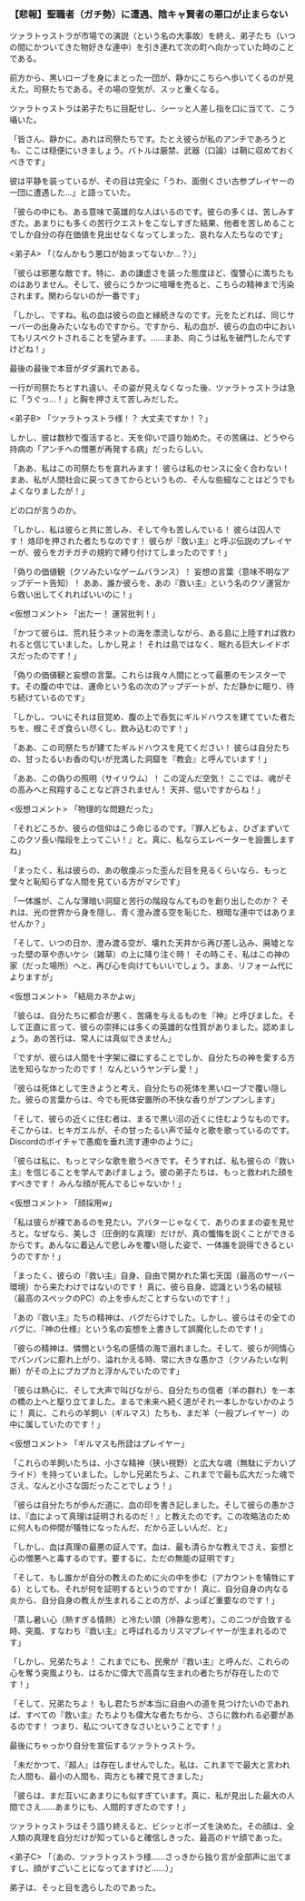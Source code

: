 
### **【悲報】聖職者（ガチ勢）に遭遇、陰キャ賢者の悪口が止まらない**

ツァラトゥストラが市場での演説（という名の大事故）を終え、弟子たち（いつの間にかついてきた物好きな連中）を引き連れて次の町へ向かっていた時のことである。

前方から、黒いローブを身にまとった一団が、静かにこちらへ歩いてくるのが見えた。司祭たちである。その場の空気が、スッと重くなる。

ツァラトゥストラは弟子たちに目配せし、シーッと人差し指を口に当てて、こう囁いた。

「皆さん、静かに。あれは司祭たちです。たとえ彼らが私のアンチであろうとも、ここは穏便にいきましょう。バトルは厳禁、武器（口論）は鞘に収めておくべきです」

彼は平静を装っているが、その目は完全に「うわ、面倒くさい古参プレイヤーの一団に遭遇した…」と語っていた。

「彼らの中にも、ある意味で英雄的な人はいるのです。彼らの多くは、苦しみすぎた。あまりにも多くの苦行クエストをこなしすぎた結果、他者を苦しめることでしか自分の存在価値を見出せなくなってしまった、哀れな人たちなのです」

<弟子A> 「（なんかもう悪口が始まってないか…？）」

「彼らは邪悪な敵です。特に、あの謙虚さを装った態度ほど、復讐心に満ちたものはありません。そして、彼らにうかつに喧嘩を売ると、こちらの精神まで汚染されます。関わらないのが一番です」

「しかし、ですね。私の血は彼らの血と縁続きなのです。元をたどれば、同じサーバーの出身みたいなものですから。ですから、私の血が、彼らの血の中においてもリスペクトされることを望みます。……まあ、向こうは私を破門したんですけどね！」

最後の最後で本音がダダ漏れである。

一行が司祭たちとすれ違い、その姿が見えなくなった後、ツァラトゥストラは急に「うぐっ…！」と胸を押さえて苦しみだした。

<弟子B> 「ツァラトゥストラ様！？ 大丈夫ですか！？」

しかし、彼は数秒で復活すると、天を仰いで語り始めた。その苦痛は、どうやら持病の「アンチへの憎悪が再発する病」だったらしい。

「ああ、私はこの司祭たちを哀れみます！ 彼らは私のセンスに全く合わない！ まあ、私が人間社会に戻ってきてからというもの、そんな些細なことはどうでもよくなりましたが！」

どの口が言うのか。

「しかし、私は彼らと共に苦しみ、そして今も苦しんでいる！ 彼らは囚人です！ 烙印を押された者たちなのです！ 彼らが『救い主』と呼ぶ伝説のプレイヤーが、彼らをガチガチの規約で縛り付けてしまったのです！」

「偽りの価値観（クソみたいなゲームバランス）！ 妄想の言葉（意味不明なアップデート告知）！ ああ、誰か彼らを、あの『救い主』という名のクソ運営から救い出してくれればいいのに！」

<仮想コメント> 「出たー！ 運営批判！」

「かつて彼らは、荒れ狂うネットの海を漂流しながら、ある島に上陸すれば救われると信じていました。しかし見よ！ それは島ではなく、眠れる巨大レイドボスだったのです！」

「偽りの価値観と妄想の言葉。これらは我々人間にとって最悪のモンスターです。その腹の中では、運命という名の次のアップデートが、ただ静かに眠り、待ち続けているのです」

「しかし、ついにそれは目覚め、腹の上で呑気にギルドハウスを建てていた者たちを、根こそぎ食らい尽くし、飲み込むのです！」

「ああ、この司祭たちが建てたギルドハウスを見てください！ 彼らは自分たちの、甘ったるいお香の匂いが充満した洞窟を『教会』と呼んでいます！」

「ああ、この偽りの照明（サイリウム）！ この淀んだ空気！ ここでは、魂がその高みへと飛翔することなど許されません！ 天井、低いですからね！」

<仮想コメント> 「物理的な問題だった」

「それどころか、彼らの信仰はこう命じるのです。『罪人どもよ、ひざまずいてこのクソ長い階段を上ってこい！』と。真に、私ならエレベーターを設置しますね」

「まったく、私は彼らの、あの敬虔ぶった歪んだ目を見るくらいなら、もっと堂々と恥知らずな人間を見ている方がマシです」

「一体誰が、こんな薄暗い洞窟と苦行の階段なんてものを創り出したのか？ それは、光の世界から身を隠し、青く澄み渡る空を恥じた、根暗な連中ではありませんか？」

「そして、いつの日か、澄み渡る空が、壊れた天井から再び差し込み、廃墟となった壁の草や赤いケシ（雑草）の上に降り注ぐ時！ その時こそ、私はこの神の家（だった場所）へと、再び心を向けてもいいでしょう。まあ、リフォーム代によりますが」

<仮想コメント> 「結局カネかよw」

「彼らは、自分たちに都合が悪く、苦痛を与えるものを『神』と呼びました。そして正直に言って、彼らの崇拝には多くの英雄的な性質がありました。認めましょう。あの苦行は、常人には真似できません」

「ですが、彼らは人間を十字架に磔にすることでしか、自分たちの神を愛する方法を知らなかったのです！ なんというヤンデレ愛！」

「彼らは死体として生きようと考え、自分たちの死体を黒いローブで覆い隠した。彼らの言葉からは、今でも死体安置所の不快な香りがプンプンします」

「そして、彼らの近くに住む者は、まるで黒い沼の近くに住むようなものです。そこからは、ヒキガエルが、その甘ったるい声で延々と歌を歌っているのです。Discordのボイチャで愚痴を垂れ流す連中のように」

「彼らは私に、もっとマシな歌を歌うべきです。そうすれば、私も彼らの『救い主』を信じることを学んであげましょう。彼の弟子たちは、もっと救われた顔をすべきです！ みんな顔が死んでるじゃないか！」

<仮想コメント> 「顔採用w」

「私は彼らが裸であるのを見たい。アバターじゃなくて、ありのままの姿を見せろと。なぜなら、美しさ（圧倒的な真理）だけが、真の懺悔を説くことができるからです。あんなに着込んで悲しみを覆い隠した姿で、一体誰を説得できるというのですか！」

「まったく、彼らの『救い主』自身、自由で開かれた第七天国（最高のサーバー環境）から来たわけではないのです！ 真に、彼ら自身、認識という名の絨毯（最高のスペックのPC）の上を歩んだことすらないのです！」

「あの『救い主』たちの精神は、バグだらけでした。しかし、彼らはその全てのバグに、『神の仕様』という名の妄想を上書きして誤魔化したのです！」

「彼らの精神は、憐憫という名の感情の海で溺れました。そして、彼らが同情心でパンパンに膨れ上がり、溢れかえる時、常に大きな愚かさ（クソみたいな判断）がその上にプカプカと浮かんでいたのです」

「彼らは熱心に、そして大声で叫びながら、自分たちの信者（羊の群れ）を一本の橋の上へと駆り立てました。まるで未来へ続く道がそれ一本しかないかのように！ 真に、これらの羊飼い（ギルマス）たちも、まだ羊（一般プレイヤー）の中に属していたのです！」

<仮想コメント> 「ギルマスも所詮はプレイヤー」

「これらの羊飼いたちは、小さな精神（狭い視野）と広大な魂（無駄にデカいプライド）を持っていました。しかし兄弟たちよ、これまでで最も広大だった魂でさえ、なんと小さな国だったことでしょう！」

「彼らは自分たちが歩んだ道に、血の印を書き記しました。そして彼らの愚かさは、『血によって真理は証明されるのだ！』と教えたのです。この攻略法のために何人もの仲間が犠牲になったんだ、だから正しいんだ、と」

「しかし、血は真理の最悪の証人です。血は、最も清らかな教えでさえ、妄想と心の憎悪へと毒するのです。要するに、ただの無能の証明です」

「そして、もし誰かが自分の教えのために火の中を歩む（アカウントを犠牲にする）としても、それが何を証明するというのですか！ 真に、自分自身の内なる炎から、自分自身の教えが生まれることの方が、よっぽど重要なのです！」

「蒸し暑い心（熱すぎる情熱）と冷たい頭（冷静な思考）。この二つが合致する時、突風、すなわち『救い主』と呼ばれるカリスマプレイヤーが生まれるのです」

「しかし、兄弟たちよ！ これまでにも、民衆が『救い主』と呼んだ、これらの心を奪う突風よりも、はるかに偉大で高貴な生まれの者たちが存在したのです！」

「そして、兄弟たちよ！ もし君たちが本当に自由への道を見つけたいのであれば、すべての『救い主』たちよりも偉大な者たちから、さらに救われる必要があるのです！ つまり、私についてきなさいということです！」

最後にちゃっかり自分を宣伝するツァラトゥストラ。

「未だかつて、『超人』は存在しませんでした。私は、これまでで最大と言われた人間も、最小の人間も、両方とも裸で見てきました」

「彼らは、まだ互いにあまりにも似すぎています。真に、私が見出した最大の人間でさえ……あまりにも、人間的すぎたのです！」

ツァラトゥストラはそう語り終えると、ビシッとポーズを決めた。その顔は、全人類の真理を自分だけが知っていると確信しきった、最高のドヤ顔であった。

<弟子C> 「（あの、ツァラトゥストラ様……さっきから独り言が全部声に出てますし、顔がすごいことになってますけど……）」

弟子は、そっと目を逸らしたのであった。

